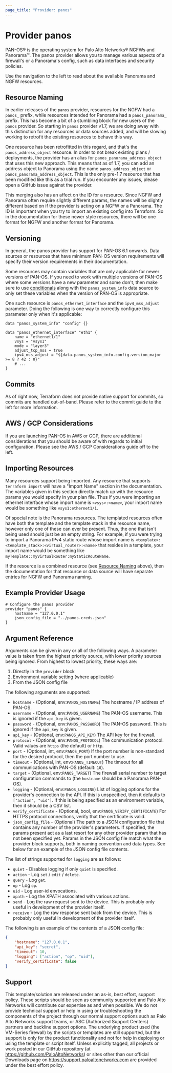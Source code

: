 ```yaml
---
page_title: "Provider: panos"
---
```


# Provider panos

PAN-OS&reg; is the operating system for Palo Alto Networks&reg; NGFWs and
Panorama&trade;. The panos provider allows you to manage various aspects
of a firewall's or a Panorama's config, such as data interfaces and security
policies.

Use the navigation to the left to read about the available Panorama and NGFW
resources.

## Resource Naming

In earlier releases of the `panos` provider, resources for the NGFW had a
`panos_` prefix, while resources intended for Panorama had a `panos_panorama_`
prefix.  This has become a bit of a stumbling block for new users of the `panos`
provider.  So starting in `panos` provider v1.7, we are doing away with this
distinction for any resources or data sources added, and will be slowing working to
retrofit the existing resources to behave this way.

One resource has been retrofitted in this regard, and that's the `panos_address_object`
resource.  In order to not break existing plans / deployments, the provider has an alias
for `panos_panorama_address_object` that uses this new approach.  This means that as of
1.7, you can add an address object to Panorama using the name `panos_address_object` or
`panos_panorama_address_object`.  This is the only pre-1.7 resource that has been
modified like this as a trial run.  If you encounter any issues, please open a GitHub
issue against the provider.

This merging also has an affect on the ID for a resource.  Since NGFW and Panorama
often require slightly different params, the names will be slightly different based
on if the provider is acting on a NGFW or a Panorama.  The ID is important when you
try to import an existing config into Terraform.  So in the documentation for these
newer style resources, there will be one format for NGFW and another format for
Panorama.

## Versioning

In general, the panos provider has support for PAN-OS 6.1 onwards.  Data
sources or resources that have minimum PAN-OS version requirements will
specify their version requirements in their documentation.

Some resources may contain variables that are only applicable for newer
versions of PAN-OS.  If you need to work with multiple versions of PAN-OS
where some versions have a new parameter and some don't, then make sure to use
[conditionals](https://www.terraform.io/docs/configuration/expressions/conditionals.html)
along with the `panos_system_info` data source to only set these variables
when the version of PAN-OS is appropriate.

One such resource is `panos_ethernet_interface` and the `ipv4_mss_adjust`
parameter.  Doing the following is one way to correctly configure this
parameter only when it's applicable:

```hcl
data "panos_system_info" "config" {}

data "panos_ethernet_interface" "eth1" {
    name = "ethernet1/1"
    vsys = "vsys1"
    mode = "layer3"
    adjust_tcp_mss = true
    ipv4_mss_adjust = "${data.panos_system_info.config.version_major >= 8 ? 42 : 0}"
    # ...
}
```

## Commits

As of right now, Terraform does not provide native support for commits, so
commits are handled out-of-band.  Please refer to the commit guide to the left
for more information.

## AWS / GCP Considerations

If you are launching PAN-OS in AWS or GCP, there are additional considerations
that you should be aware of with regards to initial configuration.  Please see
the AWS / GCP Considerations guide off to the left.

## Importing Resources

Many resources support being imported.  Any resource that supports `terraform
import` will have a "Import Name" section in the documentation.  The variables
given in this section directly match up with the resource params you would
specify in your plan file.  Thus if you were importing an ethernet interface
whose import name is `<vsys>:<name>`, your import name would be something like
`vsys1:ethernet1/1`.

Of special note is the Panorama resources.  The templated resources often
have both the template and the template stack in the resource name, however
only one of these can ever be present.  Thus, the one that isn't being used
should just be an empty string.  For example, if you were trying to import
a Panorama IPv4 static route whose import name is
`<template>:<template_stack>:<virtual_router>:<name>` that resides in a
template, your import name would be something like
`myTemplate::myVirtualRouter:myStaticRouteName`.

If the resource is a combined resource (see [Resource
Naming](#resource-naming) above), then the documentation for that resource
or data source will have separate entries for NGFW and Panorama naming.

## Example Provider Usage

```hcl
# Configure the panos provider
provider "panos" {
    hostname = "127.0.0.1"
    json_config_file = "../panos-creds.json"
}
```

## Argument Reference

Arguments can be given in any or all of the following ways.  A parameter value
is taken from the highest priority source, with lower priority sources being
ignored.  From highest to lowest priority, these ways are:

1. Directly in the `provider` block
2. Environment variable setting (where applicable)
3. From the JSON config file


The following arguments are supported:

* `hostname` - (Optional, env:`PANOS_HOSTNAME`) The hostname / IP address of PAN-OS.
* `username` - (Optional, env:`PANOS_USERNAME`) The PAN-OS username.  This is ignored
  if the `api_key` is given.
* `password` - (Optional, env:`PANOS_PASSWORD`) The PAN-OS password.  This is ignored
  if the `api_key` is given.
* `api_key` - (Optional, env:`PANOS_API_KEY`) The API key for the firewall.
* `protocol` - (Optional, env:`PANOS_PROTOCOL`) The communication protocol.  Valid
  values are `https` (the default) or `http`.
* `port` - (Optional, int, env:`PANOS_PORT`) If the port number is non-standard for
  the desired protocol, then the port number to use.
* `timeout` - (Optional, int, env:`PANOS_TIMEOUT`) The timeout for all communications
  with PAN-OS (default: `10`).
* `target` - (Optional, env:`PANOS_TARGET`) The firewall serial number to target
  configuration commands to (the `hostname` should be a Panorama PAN-OS).
* `logging` - (Optional, env:`PANOS_LOGGING`) List of logging options for the
  provider's connection to the API.  If this is unspecified, then it defaults to
  `["action", "uid"]`.  If this is being specified as an environment variable,
  then it should be a CSV list.
* `verify_certificate` - (Optional, bool, env:`PANOS_VERIFY_CERTIFICATE`) For HTTPS
  protocol connections, verify that the certificate is valid.
* `json_config_file` - (Optional) The path to a JSON configuration file that
  contains any number of the provider's parameters.  If specified, the params
  present act as a last resort for any other provider param that has not been
  specified yet.  Params in the JSON config file match what the provider block
  supports, both in naming convention and data types.  See below for an example of
  the JSON config file contents.

The list of strings supported for `logging` are as follows:

* `quiet` - Disables logging if only `quiet` is specified.
* `action` - Log `set` / `edit` / `delete`.
* `query` - Log `get`.
* `op` - Log `op`.
* `uid` - Log user-id envocations.
* `xpath` - Log the XPATH associated with various actions.
* `send` - Log the raw request sent to the device.  This is probably
  only useful in development of the provider itself.
* `receive` - Log the raw response sent back from the device.  This is probably
  only useful in development of the provider itself.

The following is an example of the contents of a JSON config file:

```json
{
    "hostname": "127.0.0.1",
    "api_key": "secret",
    "timeout": 10,
    "logging": ["action", "op", "uid"],
    "verify_certificate": false
}
```

## Support

This template/solution are released under an as-is, best effort, support
policy. These scripts should be seen as community supported and Palo Alto
Networks will contribute our expertise as and when possible. We do not
provide technical support or help in using or troubleshooting the components
of the project through our normal support options such as Palo Alto Networks
support teams, or ASC (Authorized Support Centers) partners and backline
support options. The underlying product used (the VM-Series firewall) by the
scripts or templates are still supported, but the support is only for the
product functionality and not for help in deploying or using the template or
script itself. Unless explicitly tagged, all projects or work posted in our
GitHub repository (at https://github.com/PaloAltoNetworks) or sites other
than our official Downloads page on https://support.paloaltonetworks.com
are provided under the best effort policy.
